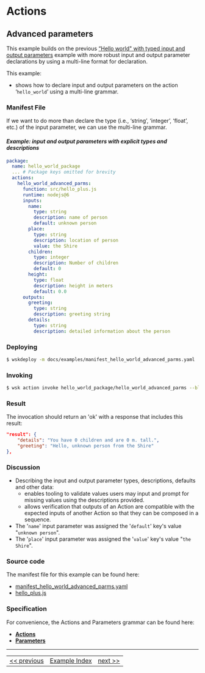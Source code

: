 # Actions

## Advanced parameters

This example builds on the previous [“Hello world" with typed input and output parameters](wskdeploy_action_typed_parms.md#actions) example with more robust input and output parameter declarations by using a multi-line format for declaration.

This example:
- shows how to declare input and output parameters on the action ‘```hello_world```’ using a multi-line grammar.

### Manifest File
If we want to do more than declare the type (i.e., ‘string’, ‘integer’, ‘float’, etc.) of the input parameter, we can use the multi-line grammar.

#### _Example: input and output parameters with explicit types and descriptions_
```yaml
package:
  name: hello_world_package
  ... # Package keys omitted for brevity
  actions:
    hello_world_advanced_parms:
      function: src/hello_plus.js
      runtime: nodejs@6
      inputs:
        name:
          type: string
          description: name of person
          default: unknown person
        place:
          type: string
          description: location of person
          value: the Shire
        children:
          type: integer
          description: Number of children
          default: 0
        height:
          type: float
          description: height in meters
          default: 0.0
      outputs:
        greeting:
          type: string
          description: greeting string
        details:
          type: string
          description: detailed information about the person
```

### Deploying
```sh
$ wskdeploy -m docs/examples/manifest_hello_world_advanced_parms.yaml
```

### Invoking
```sh
$ wsk action invoke hello_world_package/hello_world_advanced_parms --blocking
```

### Result
The invocation should return an 'ok' with a response that includes this result:
```json
"result": {
    "details": "You have 0 children and are 0 m. tall.",
    "greeting": "Hello, unknown person from the Shire"
},
```

### Discussion
- Describing the input and output parameter types, descriptions, defaults and other data:
  - enables tooling to validate values users may input and prompt for missing values using the descriptions provided.
  - allows verification that outputs of an Action are compatible with the expected inputs of another Action so that they can be composed in a sequence.
- The '```name```' input parameter was assigned the '```default```' key's value "```unknown person```".
- The '```place```' input parameter was assigned the '```value```' key's value "```the Shire```".

### Source code
The manifest file for this example can be found here:
- [manifest_hello_world_advanced_parms.yaml](examples/manifest_hello_world_advanced_parms.yaml)
- [hello_plus.js](examples/src/hello_plus.js)

### Specification
For convenience, the Actions and Parameters grammar can be found here:
- **[Actions](../specification/html/spec_actions.md#actions)**
- **[Parameters](../specification/html/spec_parameters.md#parameters)**

---
<!--
 Bottom Navigation
-->
<html>
<div align="center">
<table align="center">
  <tr>
    <td><a href="wskdeploy_action_typed_parms.md#actions">&lt;&lt;&nbsp;previous</a></td>
    <td><a href="programming_guide.md#guided-examples">Example Index</a></td>
    <td><a href="wskdeploy_action_env_var_parms.md#actions">next&nbsp;&gt;&gt;</a></td>
  </tr>
</table>
</div>
</html>
